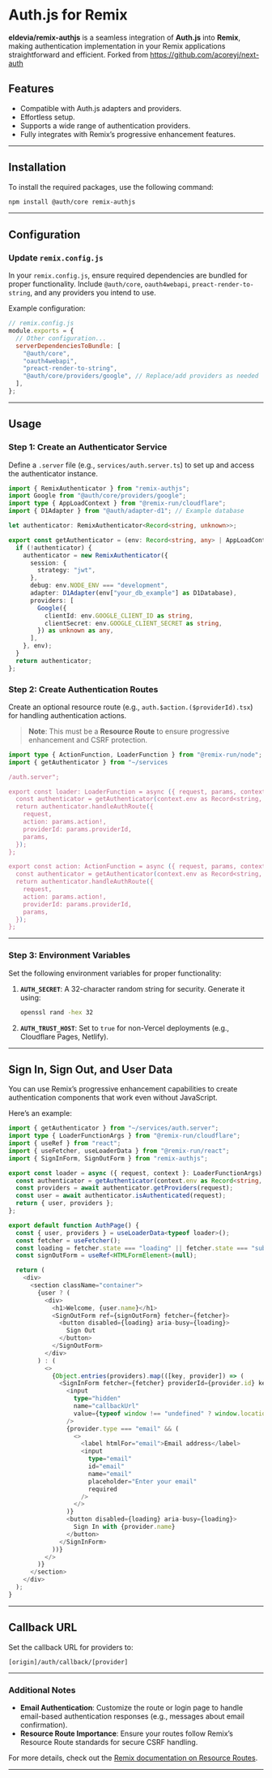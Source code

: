 # Auth.js for Remix

**eldevia/remix-authjs** is a seamless integration of **Auth.js** into **Remix**, making authentication implementation in your Remix applications straightforward and efficient. Forked from https://github.com/acoreyj/next-auth

## Features
- Compatible with Auth.js adapters and providers.
- Effortless setup.
- Supports a wide range of authentication providers.
- Fully integrates with Remix’s progressive enhancement features.

---

## Installation

To install the required packages, use the following command:

```bash
npm install @auth/core remix-authjs
```

---

## Configuration

### Update `remix.config.js`

In your `remix.config.js`, ensure required dependencies are bundled for proper functionality. Include `@auth/core`, `oauth4webapi`, `preact-render-to-string`, and any providers you intend to use.

Example configuration:

```js
// remix.config.js
module.exports = {
  // Other configuration...
  serverDependenciesToBundle: [
    "@auth/core",
    "oauth4webapi",
    "preact-render-to-string",
    "@auth/core/providers/google", // Replace/add providers as needed
  ],
};
```

---

## Usage

### Step 1: Create an Authenticator Service

Define a `.server` file (e.g., `services/auth.server.ts`) to set up and access the authenticator instance.

```ts
import { RemixAuthenticator } from "remix-authjs";
import Google from "@auth/core/providers/google";
import type { AppLoadContext } from "@remix-run/cloudflare";
import { D1Adapter } from "@auth/adapter-d1"; // Example database

let authenticator: RemixAuthenticator<Record<string, unknown>>;

export const getAuthenticator = (env: Record<string, any> | AppLoadContext) => {
  if (!authenticator) {
    authenticator = new RemixAuthenticator({
      session: {
        strategy: "jwt",
      },
      debug: env.NODE_ENV === "development",
      adapter: D1Adapter(env["your_db_example"] as D1Database),
      providers: [
        Google({
          clientId: env.GOOGLE_CLIENT_ID as string,
          clientSecret: env.GOOGLE_CLIENT_SECRET as string,
        }) as unknown as any,
      ],
    }, env);
  }
  return authenticator;
};
```

### Step 2: Create Authentication Routes

Create an optional resource route (e.g., `auth.$action.($providerId).tsx`) for handling authentication actions.

> **Note**: This must be a **Resource Route** to ensure progressive enhancement and CSRF protection.

```ts
import type { ActionFunction, LoaderFunction } from "@remix-run/node";
import { getAuthenticator } from "~/services

/auth.server";

export const loader: LoaderFunction = async ({ request, params, context }) => {
  const authenticator = getAuthenticator(context.env as Record<string, string>);
  return authenticator.handleAuthRoute({
    request,
    action: params.action!,
    providerId: params.providerId,
    params,
  });
};

export const action: ActionFunction = async ({ request, params, context }) => {
  const authenticator = getAuthenticator(context.env as Record<string, string>);
  return authenticator.handleAuthRoute({
    request,
    action: params.action!,
    providerId: params.providerId,
    params,
  });
};
```

---

### Step 3: Environment Variables

Set the following environment variables for proper functionality:
1. **`AUTH_SECRET`**: A 32-character random string for security. Generate it using:
   ```bash
   openssl rand -hex 32
   ```
2. **`AUTH_TRUST_HOST`**: Set to `true` for non-Vercel deployments (e.g., Cloudflare Pages, Netlify).

---

## Sign In, Sign Out, and User Data

You can use Remix’s progressive enhancement capabilities to create authentication components that work even without JavaScript.

Here’s an example:

```ts
import { getAuthenticator } from "~/services/auth.server";
import type { LoaderFunctionArgs } from "@remix-run/cloudflare";
import { useRef } from "react";
import { useFetcher, useLoaderData } from "@remix-run/react";
import { SignInForm, SignOutForm } from "remix-authjs";

export const loader = async ({ request, context }: LoaderFunctionArgs) => {
  const authenticator = getAuthenticator(context.env as Record<string, any>);
  const providers = await authenticator.getProviders(request);
  const user = await authenticator.isAuthenticated(request);
  return { user, providers };
};

export default function AuthPage() {
  const { user, providers } = useLoaderData<typeof loader>();
  const fetcher = useFetcher();
  const loading = fetcher.state === "loading" || fetcher.state === "submitting";
  const signOutForm = useRef<HTMLFormElement>(null);

  return (
    <div>
      <section className="container">
        {user ? (
          <div>
            <h1>Welcome, {user.name}</h1>
            <SignOutForm ref={signOutForm} fetcher={fetcher}>
              <button disabled={loading} aria-busy={loading}>
                Sign Out
              </button>
            </SignOutForm>
          </div>
        ) : (
          <>
            {Object.entries(providers).map(([key, provider]) => (
              <SignInForm fetcher={fetcher} providerId={provider.id} key={key}>
                <input
                  type="hidden"
                  name="callbackUrl"
                  value={typeof window !== "undefined" ? window.location.href : ""}
                />
                {provider.type === "email" && (
                  <>
                    <label htmlFor="email">Email address</label>
                    <input
                      type="email"
                      id="email"
                      name="email"
                      placeholder="Enter your email"
                      required
                    />
                  </>
                )}
                <button disabled={loading} aria-busy={loading}>
                  Sign In with {provider.name}
                </button>
              </SignInForm>
            ))}
          </>
        )}
      </section>
    </div>
  );
}
```

---

## Callback URL

Set the callback URL for providers to:

```
[origin]/auth/callback/[provider]
```

---

### Additional Notes

- **Email Authentication**: Customize the route or login page to handle email-based authentication responses (e.g., messages about email confirmation).
- **Resource Route Importance**: Ensure your routes follow Remix’s Resource Route standards for secure CSRF handling.

For more details, check out the [Remix documentation on Resource Routes](https://remix.run/docs/en/main/guides/resource-routes).

---
